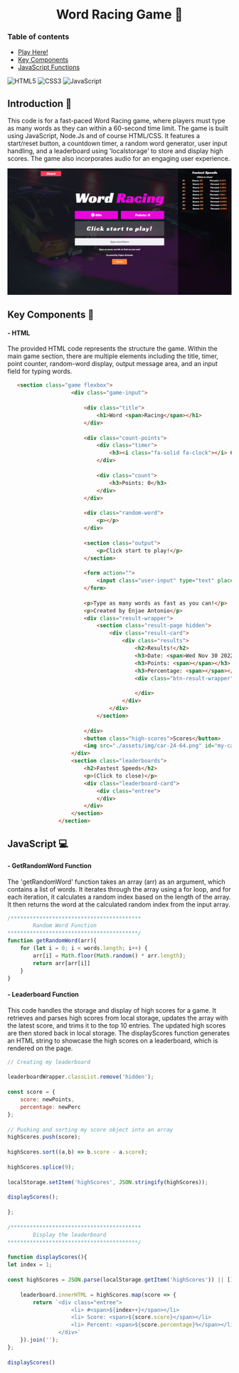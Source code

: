 # <h1 align="center">Word Racing Game :car: </h1>

### Table of contents
- [Play Here!](https://enjaeantonio.github.io/word-racer)
- [Key Components](#Key-Components)
- [JavaScript Functions](#JavaScript)


![HTML5](https://img.shields.io/badge/html5-%23E34F26.svg?style=for-the-badge&logo=html5&logoColor=white) ![CSS3](https://img.shields.io/badge/css3-%231572B6.svg?style=for-the-badge&logo=css3&logoColor=white) ![JavaScript](https://img.shields.io/badge/javascript-%23323330.svg?style=for-the-badge&logo=javascript&logoColor=%23F7DF1E)


## Introduction :wave:
This code is for a fast-paced Word Racing game, where players must type as many words as they can within a 60-second time limit. The game is built using JavaScript, Node.Js and of course HTML/CSS. It features a start/reset button, a countdown timer, a random word generator, user input handling, and a leaderboard using 'localstorage' to store and display high scores. The game also incorporates audio for an engaging user experience. 

![Word Racing Game](assets/img/WordRacingGame.png)

## Key Components :key:

#### - HTML

The provided HTML code represents the structure the game. Within the main game section, there are multiple elements including the title, timer, point counter, random-word display, output message area, and an input field for typing words. 

```HTML 
   <section class="game flexbox">
                    <div class="game-input">
                        
                        <div class="title">
                            <h1>Word <span>Racing</span></h1>
                        </div>

                        <div class="count-points">
                            <div class="timer">
                                <h3><i class="fa-solid fa-clock"></i> 60s</h3>
                            </div>
                            
                            <div class="count">
                                <h3>Points: 0</h3>
                            </div>
                        </div>
                        
                        <div class="random-word">
                            <p></p>
                        </div>
                        
                        <section class="output">
                            <p>Click start to play!</p>
                        </section>
                        
                        <form action="">
                            <input class="user-input" type="text" placeholder="Type word here" autofocus>
                        </form>
                        
                        <p>Type as many words as fast as you can!</p>
                        <p>Created by Enjae Antonio</p>
                        <div class="result-wrapper">
                            <section class="result-page hidden">
                                <div class="result-card">
                                    <div class="results">
                                        <h2>Results!</h2>
                                        <h3>Date: <span>Wed Nov 30 2022</span></h3>
                                        <h3>Points: <span></span></h3>
                                        <h3>Percentage: <span></span></h3>
                                        <div class="btn-result-wrapper">

                                        </div>
                                    </div>
                                </div>
                            </section>
                            
                        </div>
                        <button class="high-scores">Scores</button>
                        <img src="./assets/img/car-24-64.png" id="my-car" class="hide-car"alt="">
                    </div>
                    <section class="leaderboards">
                        <h2>Fastest Speeds</h2>
                        <p>(Click to close)</p>
                        <div class="leaderboard-card">
                            <div class="entree">
                            </div>
                        </div>
                    </section>
                </section>
```

## JavaScript :computer:

#### - GetRandomWord Function
The 'getRandomWord' function takes an array (arr) as an argument, which contains a list of words. It iterates through the array using a for loop, and for each iteration, it calculates a random index based on the length of the array. It then returns the word at the calculated random index from the input array. 

``` JavaScript
/*****************************************
        Random Word Function
*****************************************/
function getRandomWord(arr){
    for (let i = 0; i < words.length; i++) {
        arr[i] = Math.floor(Math.random() * arr.length);
        return arr[arr[i]]
    }
}
```

#### - Leaderboard Function

This code handles the storage and display of high scores for a game. It retrieves and parses high scores from local storage, updates the array with the latest score, and trims it to the top 10 entries. The updated high scores are then stored back in local storage. The displayScores function generates an HTML string to showcase the high scores on a leaderboard, which is rendered on the page.

``` JavaScript
// Creating my leaderboard 

leaderboardWrapper.classList.remove('hidden');

const score = {
    score: newPoints,
    percentage: newPerc
};

// Pushing and sorting my score object into an array
highScores.push(score);

highScores.sort((a,b) => b.score - a.score);

highScores.splice(9);

localStorage.setItem('highScores', JSON.stringify(highScores));

displayScores();

};

/*****************************************
        Display the leaderboard
*****************************************/

function displayScores(){
let index = 1;

const highScores = JSON.parse(localStorage.getItem('highScores')) || [];

    leaderboard.innerHTML = highScores.map(score => {
        return `<div class="entree">
                    <li> #<span>${index++}</span></li>
                    <li> Score: <span>${score.score}</span></li>
                    <li> Percent: <span>${score.percentage}%</span></li>
                </div>`
    }).join('');
};

displayScores()
```


